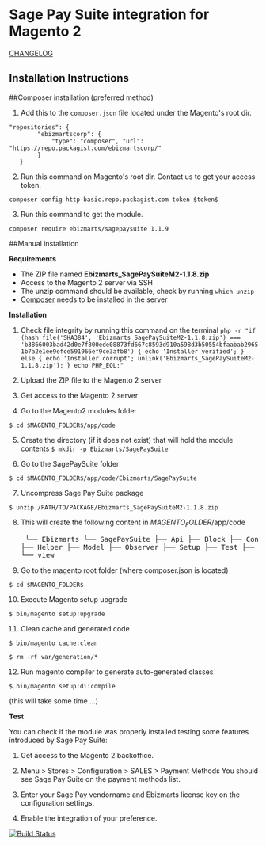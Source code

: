 # Sage Pay Suite integration for Magento 2

[CHANGELOG](https://github.com/ebizmarts/magento2-sage-pay-suite/blob/master/CHANGELOG.md)

## Installation Instructions

##Composer installation (preferred method)
1. Add this to the `composer.json` file located under the Magento's root dir.
```
"repositories": {
        "ebizmartscorp": {
            "type": "composer", "url": "https://repo.packagist.com/ebizmartscorp/"
        }
   }
```
2. Run this command on Magento's root dir. Contact us to get your access token.

`composer config http-basic.repo.packagist.com token $token$`

3. Run this command to get the module.

`composer require ebizmarts/sagepaysuite 1.1.9`


##Manual installation

__Requirements__

  - The ZIP file named **Ebizmarts_SagePaySuiteM2-1.1.8.zip**
  - Access to the Magento 2 server via SSH
  - The unzip command should be available, check by running `which unzip`
  - [Composer](https://getcomposer.org/) needs to be installed in the server

__Installation__

  1. Check file integrity by running this command on the terminal
  `php -r "if (hash_file('SHA384', 'Ebizmarts_SagePaySuiteM2-1.1.8.zip') === 'b3866003bad42d0e7f800ede08873fd667c8593d910a598d3b50554bfaabab29651b7a2e1ee9efce591966ef9ce3afb8') { echo 'Installer verified'; } else { echo 'Installer corrupt'; unlink('Ebizmarts_SagePaySuiteM2-1.1.8.zip'); } echo PHP_EOL;"`
  
  2. Upload the ZIP file to the Magento 2 server

  3. Get access to the Magento 2 server

  4. Go to the Magento2 modules folder

    $ cd $MAGENTO_FOLDER$/app/code

  5. Create the directory (if it does not exist) that will hold the module contents
    `$ mkdir -p Ebizmarts/SagePaySuite`
   
  6. Go to the SagePaySuite folder
  
    $ cd $MAGENTO_FOLDER$/app/code/Ebizmarts/SagePaySuite
   
  7. Uncompress Sage Pay Suite package
  
    $ unzip /PATH/TO/PACKAGE/Ebizmarts_SagePaySuiteM2-1.1.8.zip

  8. This will create the following content in $MAGENTO_FOLDER$/app/code
    <pre>
    └── Ebizmarts
        └── SagePaySuite
            ├── Api
            ├── Block
            ├── Controller
            ├── Helper
            ├── Model
            ├── Observer
            ├── Setup
            ├── Test
            ├── etc
            ├── i18n
            └── view
    </pre>
  9. Go to the magento root folder (where composer.json is located)

    $ cd $MAGENTO_FOLDER$

  10. Execute Magento setup upgrade

    $ bin/magento setup:upgrade

  11. Clean cache and generated code

    $ bin/magento cache:clean
    
    $ rm -rf var/generation/*

  12. Run magento compiler to generate auto-generated classes

    $ bin/magento setup:di:compile

   (this will take some time ...)

__Test__

  You can check if the module was properly installed testing some features introduced by Sage Pay Suite:
  
  1. Get access to the Magento 2 backoffice.

  2. Menu > Stores > Configuration > SALES > Payment Methods
  You should see Sage Pay Suite on the payment methods list.
  3. Enter your Sage Pay vendorname and Ebizmarts license key on the configuration settings.
  4. Enable the integration of your preference.

[![Build Status](https://circleci.com/gh/ebizmarts/magento2-sage-pay-suite.svg?style=shield&circle-token=9d950c73b76af8868862caf8400c549439838d47)](https://circleci.com/gh/ebizmarts/magento2-sage-pay-suite)
